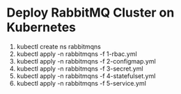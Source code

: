 # Deploy RabbitMQ Cluster on Kubernetes

1. kubectl create ns rabbitmqns
1. kubectl apply -n rabbitmqns -f 1-rbac.yml
1. kubectl apply -n rabbitmqns -f 2-configmap.yml
1. kubectl apply -n rabbitmqns -f 3-secret.yml
1. kubectl apply -n rabbitmqns -f 4-statefulset.yml
1. kubectl apply -n rabbitmqns -f 5-service.yml
